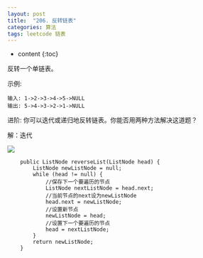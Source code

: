 ```yaml
---
layout: post
title:  "206. 反转链表"
categories: 算法
tags: leetcode 链表
---
```


* content
{:toc}

<!--more-->

反转一个单链表。

示例:

```
输入: 1->2->3->4->5->NULL
输出: 5->4->3->2->1->NULL
```

进阶:
你可以迭代或递归地反转链表。你能否用两种方法解决这道题？

解：迭代

![](https://ws2.sinaimg.cn/large/006tNbRwgy1fu5szy4rz0j314h0h2wf2.jpg)

```
    public ListNode reverseList(ListNode head) {
        ListNode newListNode = null;
        while (head != null) {
            //保存下一个要遍历的节点
            ListNode nextListNode = head.next;
            //当前节点的next设为newListNode
            head.next = newListNode;
            //设置新节点
            newListNode = head;
            //设置下一个要遍历的节点
            head = nextListNode;
        }
        return newListNode;
    }
```


